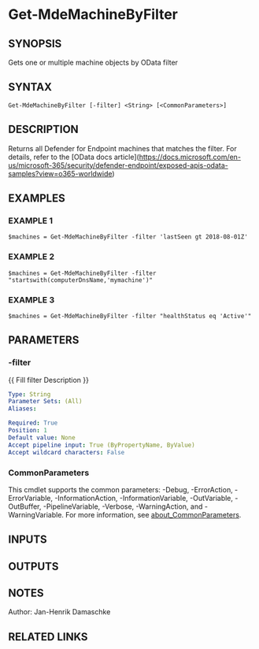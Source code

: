 ﻿---
external help file: PSMDE-help.xml
Module Name: PSMDE
online version:
schema: 2.0.0
---

# Get-MdeMachineByFilter

## SYNOPSIS
Gets one or multiple machine objects by OData filter

## SYNTAX

```
Get-MdeMachineByFilter [-filter] <String> [<CommonParameters>]
```

## DESCRIPTION
Returns all Defender for Endpoint machines that matches the filter.
For details, refer to the \[OData docs article\](https://docs.microsoft.com/en-us/microsoft-365/security/defender-endpoint/exposed-apis-odata-samples?view=o365-worldwide)

## EXAMPLES

### EXAMPLE 1
```
$machines = Get-MdeMachineByFilter -filter 'lastSeen gt 2018-08-01Z'
```

### EXAMPLE 2
```
$machines = Get-MdeMachineByFilter -filter "startswith(computerDnsName,'mymachine')"
```

### EXAMPLE 3
```
$machines = Get-MdeMachineByFilter -filter "healthStatus eq 'Active'"
```

## PARAMETERS

### -filter
{{ Fill filter Description }}

```yaml
Type: String
Parameter Sets: (All)
Aliases:

Required: True
Position: 1
Default value: None
Accept pipeline input: True (ByPropertyName, ByValue)
Accept wildcard characters: False
```

### CommonParameters
This cmdlet supports the common parameters: -Debug, -ErrorAction, -ErrorVariable, -InformationAction, -InformationVariable, -OutVariable, -OutBuffer, -PipelineVariable, -Verbose, -WarningAction, and -WarningVariable. For more information, see [about_CommonParameters](http://go.microsoft.com/fwlink/?LinkID=113216).

## INPUTS

## OUTPUTS

## NOTES
Author: Jan-Henrik Damaschke

## RELATED LINKS
